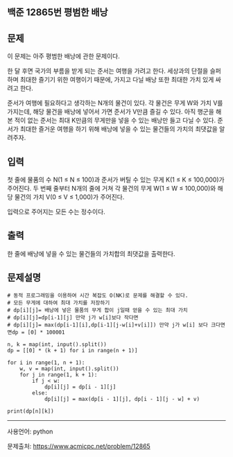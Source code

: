 ## 백준 12865번 평범한 배낭

## 문제

이 문제는 아주 평범한 배낭에 관한 문제이다.

한 달 후면 국가의 부름을 받게 되는 준서는 여행을 가려고 한다. 세상과의 단절을 슬퍼하며 최대한 즐기기 위한 여행이기 때문에, 가지고 다닐 배낭 또한 최대한 가치 있게 싸려고 한다.

준서가 여행에 필요하다고 생각하는 N개의 물건이 있다. 각 물건은 무게 W와 가치 V를 가지는데, 해당 물건을 배낭에 넣어서 가면 준서가 V만큼 즐길 수 있다. 아직 행군을 해본 적이 없는 준서는 최대 K만큼의 무게만을 넣을 수 있는 배낭만 들고 다닐 수 있다. 준서가 최대한 즐거운 여행을 하기 위해 배낭에 넣을 수 있는 물건들의 가치의 최댓값을 알려주자.

## 입력

첫 줄에 물품의 수 N(1 ≤ N ≤ 100)과 준서가 버틸 수 있는 무게 K(1 ≤ K ≤ 100,000)가 주어진다. 두 번째 줄부터 N개의 줄에 거쳐 각 물건의 무게 W(1 ≤ W ≤ 100,000)와 해당 물건의 가치 V(0 ≤ V ≤ 1,000)가 주어진다.

입력으로 주어지는 모든 수는 정수이다.

## 출력

한 줄에 배낭에 넣을 수 있는 물건들의 가치합의 최댓값을 출력한다.

## 문제설명

```
# 동적 프로그래밍을 이용하여 시간 복잡도 O(NK)로 문제를 해결할 수 있다.
# 모든 무게에 대하여 최대 가치를 저장하기
# dp[i][j]= 배낭에 넣은 물품의 무게 합이 j일때 얻을 수 있는 최대 가치
# dp[i][j]=dp[i-1][j] 만약 j가 w[i]보다 작다면
# dp[i][j]= max(dp[i-1][i],dp[i-1][j-w[i]+v[i]]) 만약 j가 w[i] 보다 크다면면dp = [0] * 100001
```

```
n, k = map(int, input().split())
dp = [[0] * (k + 1) for i in range(n + 1)]

for i in range(1, n + 1):
    w, v = map(int, input().split())
    for j in range(1, k + 1):
        if j < w:
            dp[i][j] = dp[i - 1][j]
        else:
            dp[i][j] = max(dp[i - 1][j], dp[i - 1][j - w] + v)

print(dp[n][k])
```

___

사용언어: python

문제출처: https://www.acmicpc.net/problem/12865